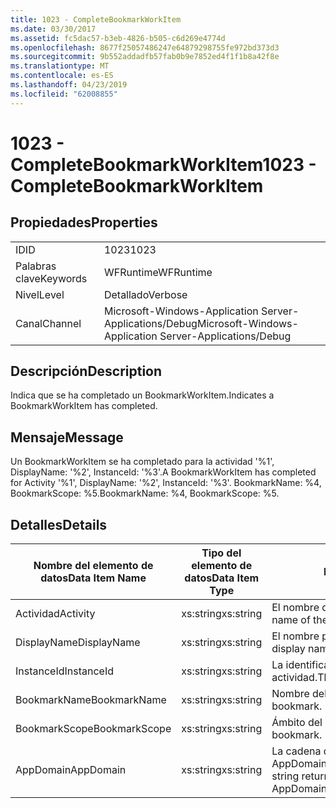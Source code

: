 ```yaml
---
title: 1023 - CompleteBookmarkWorkItem
ms.date: 03/30/2017
ms.assetid: fc5dac57-b3eb-4826-b505-c6d269e4774d
ms.openlocfilehash: 8677f25057486247e64879298755fe972bd373d3
ms.sourcegitcommit: 9b552addadfb57fab0b9e7852ed4f1f1b8a42f8e
ms.translationtype: MT
ms.contentlocale: es-ES
ms.lasthandoff: 04/23/2019
ms.locfileid: "62008855"
---
```

# <a name="1023---completebookmarkworkitem"></a><span data-ttu-id="25f88-102">1023 - CompleteBookmarkWorkItem</span><span class="sxs-lookup"><span data-stu-id="25f88-102">1023 - CompleteBookmarkWorkItem</span></span>
## <a name="properties"></a><span data-ttu-id="25f88-103">Propiedades</span><span class="sxs-lookup"><span data-stu-id="25f88-103">Properties</span></span>  
  
|||  
|-|-|  
|<span data-ttu-id="25f88-104">ID</span><span class="sxs-lookup"><span data-stu-id="25f88-104">ID</span></span>|<span data-ttu-id="25f88-105">1023</span><span class="sxs-lookup"><span data-stu-id="25f88-105">1023</span></span>|  
|<span data-ttu-id="25f88-106">Palabras clave</span><span class="sxs-lookup"><span data-stu-id="25f88-106">Keywords</span></span>|<span data-ttu-id="25f88-107">WFRuntime</span><span class="sxs-lookup"><span data-stu-id="25f88-107">WFRuntime</span></span>|  
|<span data-ttu-id="25f88-108">Nivel</span><span class="sxs-lookup"><span data-stu-id="25f88-108">Level</span></span>|<span data-ttu-id="25f88-109">Detallado</span><span class="sxs-lookup"><span data-stu-id="25f88-109">Verbose</span></span>|  
|<span data-ttu-id="25f88-110">Canal</span><span class="sxs-lookup"><span data-stu-id="25f88-110">Channel</span></span>|<span data-ttu-id="25f88-111">Microsoft-Windows-Application Server-Applications/Debug</span><span class="sxs-lookup"><span data-stu-id="25f88-111">Microsoft-Windows-Application Server-Applications/Debug</span></span>|  
  
## <a name="description"></a><span data-ttu-id="25f88-112">Descripción</span><span class="sxs-lookup"><span data-stu-id="25f88-112">Description</span></span>  
 <span data-ttu-id="25f88-113">Indica que se ha completado un BookmarkWorkItem.</span><span class="sxs-lookup"><span data-stu-id="25f88-113">Indicates a BookmarkWorkItem has completed.</span></span>  
  
## <a name="message"></a><span data-ttu-id="25f88-114">Mensaje</span><span class="sxs-lookup"><span data-stu-id="25f88-114">Message</span></span>  
 <span data-ttu-id="25f88-115">Un BookmarkWorkItem se ha completado para la actividad '%1', DisplayName: '%2', InstanceId: '%3'.</span><span class="sxs-lookup"><span data-stu-id="25f88-115">A BookmarkWorkItem has completed for Activity '%1', DisplayName: '%2', InstanceId: '%3'.</span></span> <span data-ttu-id="25f88-116">BookmarkName: %4, BookmarkScope: %5.</span><span class="sxs-lookup"><span data-stu-id="25f88-116">BookmarkName: %4, BookmarkScope: %5.</span></span>  
  
## <a name="details"></a><span data-ttu-id="25f88-117">Detalles</span><span class="sxs-lookup"><span data-stu-id="25f88-117">Details</span></span>  
  
|<span data-ttu-id="25f88-118">Nombre del elemento de datos</span><span class="sxs-lookup"><span data-stu-id="25f88-118">Data Item Name</span></span>|<span data-ttu-id="25f88-119">Tipo del elemento de datos</span><span class="sxs-lookup"><span data-stu-id="25f88-119">Data Item Type</span></span>|<span data-ttu-id="25f88-120">Descripción</span><span class="sxs-lookup"><span data-stu-id="25f88-120">Description</span></span>|  
|--------------------|--------------------|-----------------|  
|<span data-ttu-id="25f88-121">Actividad</span><span class="sxs-lookup"><span data-stu-id="25f88-121">Activity</span></span>|<span data-ttu-id="25f88-122">xs:string</span><span class="sxs-lookup"><span data-stu-id="25f88-122">xs:string</span></span>|<span data-ttu-id="25f88-123">El nombre de tipo de la actividad.</span><span class="sxs-lookup"><span data-stu-id="25f88-123">The type name of the activity.</span></span>|  
|<span data-ttu-id="25f88-124">DisplayName</span><span class="sxs-lookup"><span data-stu-id="25f88-124">DisplayName</span></span>|<span data-ttu-id="25f88-125">xs:string</span><span class="sxs-lookup"><span data-stu-id="25f88-125">xs:string</span></span>|<span data-ttu-id="25f88-126">El nombre para mostrar de la actividad.</span><span class="sxs-lookup"><span data-stu-id="25f88-126">The display name of the activity.</span></span>|  
|<span data-ttu-id="25f88-127">InstanceId</span><span class="sxs-lookup"><span data-stu-id="25f88-127">InstanceId</span></span>|<span data-ttu-id="25f88-128">xs:string</span><span class="sxs-lookup"><span data-stu-id="25f88-128">xs:string</span></span>|<span data-ttu-id="25f88-129">La identificación de instancia de la actividad.</span><span class="sxs-lookup"><span data-stu-id="25f88-129">The instance id of the activity.</span></span>|  
|<span data-ttu-id="25f88-130">BookmarkName</span><span class="sxs-lookup"><span data-stu-id="25f88-130">BookmarkName</span></span>|<span data-ttu-id="25f88-131">xs:string</span><span class="sxs-lookup"><span data-stu-id="25f88-131">xs:string</span></span>|<span data-ttu-id="25f88-132">Nombre del marcador.</span><span class="sxs-lookup"><span data-stu-id="25f88-132">The name of the bookmark.</span></span>|  
|<span data-ttu-id="25f88-133">BookmarkScope</span><span class="sxs-lookup"><span data-stu-id="25f88-133">BookmarkScope</span></span>|<span data-ttu-id="25f88-134">xs:string</span><span class="sxs-lookup"><span data-stu-id="25f88-134">xs:string</span></span>|<span data-ttu-id="25f88-135">Ámbito del marcador.</span><span class="sxs-lookup"><span data-stu-id="25f88-135">The scope of the bookmark.</span></span>|  
|<span data-ttu-id="25f88-136">AppDomain</span><span class="sxs-lookup"><span data-stu-id="25f88-136">AppDomain</span></span>|<span data-ttu-id="25f88-137">xs:string</span><span class="sxs-lookup"><span data-stu-id="25f88-137">xs:string</span></span>|<span data-ttu-id="25f88-138">La cadena devuelta por AppDomain.CurrentDomain.FriendlyName.</span><span class="sxs-lookup"><span data-stu-id="25f88-138">The string returned by AppDomain.CurrentDomain.FriendlyName.</span></span>|
